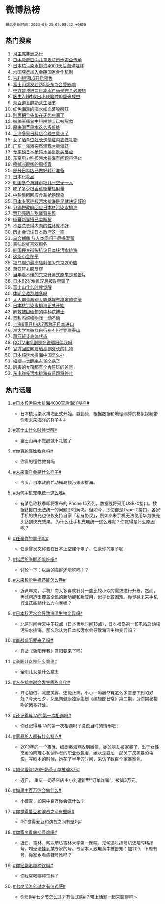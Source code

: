 # 微博热榜

`最后更新时间：2023-08-25 05:08:42 +0800`

## 热门搜索

1. [习主席非洲之行](https://m.weibo.cn/search?containerid=100103type%3D1%26t%3D10%26q%3D%23%E4%B9%A0%E4%B8%BB%E5%B8%AD%E9%9D%9E%E6%B4%B2%E4%B9%8B%E8%A1%8C%23&stream_entry_id=51&isnewpage=1&extparam=seat%3D1%26pos%3D0%26c_type%3D51%26stream_entry_id%3D51%26filter_type%3Drealtimehot%26cate%3D10103%26dgr%3D0%26display_time%3D1692911321%26pre_seqid%3D1692911321935027390223&luicode=10000011&lfid=106003type%253D25%2526t%253D3%2526disable_hot%253D1%2526filter_type%253Drealtimehot)
1. [日本政府已向儿童发核污水安全传单](https://m.weibo.cn/search?containerid=100103type%3D1%26t%3D10%26q%3D%23%E6%97%A5%E6%9C%AC%E6%94%BF%E5%BA%9C%E5%B7%B2%E5%90%91%E5%84%BF%E7%AB%A5%E5%8F%91%E6%A0%B8%E6%B1%A1%E6%B0%B4%E5%AE%89%E5%85%A8%E4%BC%A0%E5%8D%95%23&stream_entry_id=31&isnewpage=1&extparam=seat%3D1%26pos%3D0%26stream_entry_id%3D31%26filter_type%3Drealtimehot%26realpos%3D1%26q%3D%2523%25E6%2597%25A5%25E6%259C%25AC%25E6%2594%25BF%25E5%25BA%259C%25E5%25B7%25B2%25E5%2590%2591%25E5%2584%25BF%25E7%25AB%25A5%25E5%258F%2591%25E6%25A0%25B8%25E6%25B1%25A1%25E6%25B0%25B4%25E5%25AE%2589%25E5%2585%25A8%25E4%25BC%25A0%25E5%258D%2595%2523%26lcate%3D5001%26c_type%3D31%26band_rank%3D1%26cate%3D5001%26flag%3D16%26dgr%3D0%26display_time%3D1692911321%26pre_seqid%3D1692911321935027390223&luicode=10000011&lfid=106003type%253D25%2526t%253D3%2526disable_hot%253D1%2526filter_type%253Drealtimehot)
1. [日本核污染水排海4000天后海洋啥样](https://m.weibo.cn/search?containerid=100103type%3D1%26t%3D10%26q%3D%23%E6%97%A5%E6%9C%AC%E6%A0%B8%E6%B1%A1%E6%9F%93%E6%B0%B4%E6%8E%92%E6%B5%B74000%E5%A4%A9%E5%90%8E%E6%B5%B7%E6%B4%8B%E5%95%A5%E6%A0%B7%23&stream_entry_id=31&isnewpage=1&extparam=seat%3D1%26pos%3D1%26stream_entry_id%3D31%26filter_type%3Drealtimehot%26realpos%3D2%26q%3D%2523%25E6%2597%25A5%25E6%259C%25AC%25E6%25A0%25B8%25E6%25B1%25A1%25E6%259F%2593%25E6%25B0%25B4%25E6%258E%2592%25E6%25B5%25B74000%25E5%25A4%25A9%25E5%2590%258E%25E6%25B5%25B7%25E6%25B4%258B%25E5%2595%25A5%25E6%25A0%25B7%2523%26lcate%3D5001%26c_type%3D31%26band_rank%3D2%26cate%3D5001%26flag%3D16%26dgr%3D0%26display_time%3D1692911321%26pre_seqid%3D1692911321935027390223&luicode=10000011&lfid=106003type%253D25%2526t%253D3%2526disable_hot%253D1%2526filter_type%253Drealtimehot)
1. [六国获邀加入金砖国家合作机制](https://m.weibo.cn/search?containerid=100103type%3D1%26t%3D10%26q%3D%23%E5%85%AD%E5%9B%BD%E8%8E%B7%E9%82%80%E5%8A%A0%E5%85%A5%E9%87%91%E7%A0%96%E5%9B%BD%E5%AE%B6%E5%90%88%E4%BD%9C%E6%9C%BA%E5%88%B6%23&stream_entry_id=31&isnewpage=1&extparam=seat%3D1%26pos%3D2%26stream_entry_id%3D31%26filter_type%3Drealtimehot%26realpos%3D3%26q%3D%2523%25E5%2585%25AD%25E5%259B%25BD%25E8%258E%25B7%25E9%2582%2580%25E5%258A%25A0%25E5%2585%25A5%25E9%2587%2591%25E7%25A0%2596%25E5%259B%25BD%25E5%25AE%25B6%25E5%2590%2588%25E4%25BD%259C%25E6%259C%25BA%25E5%2588%25B6%2523%26lcate%3D5001%26c_type%3D31%26band_rank%3D3%26cate%3D5001%26flag%3D0%26dgr%3D0%26display_time%3D1692911321%26pre_seqid%3D1692911321935027390223&luicode=10000011&lfid=106003type%253D25%2526t%253D3%2526disable_hot%253D1%2526filter_type%253Drealtimehot)
1. [吉利银河L6开启预售](https://m.weibo.cn/search?containerid=100103type%3D1%26t%3D10%26q%3D%23%E5%90%89%E5%88%A9%E9%93%B6%E6%B2%B3L6%E5%BC%80%E5%90%AF%E9%A2%84%E5%94%AE%23&stream_entry_id=31&isnewpage=1&extparam=seat%3D1%26adid%3D200464%26pos%3D3%26is_ad_pos%3D1%26filter_type%3Drealtimehot%26dgr%3D0%26lcate%3D5001%26stream_entry_id%3D31%26c_type%3D31%26cate%3D5001%26band_rank%3D4%26q%3D%2523%25E5%2590%2589%25E5%2588%25A9%25E9%2593%25B6%25E6%25B2%25B3L6%25E5%25BC%2580%25E5%2590%25AF%25E9%25A2%2584%25E5%2594%25AE%2523%26topic_ad%3D1%26display_time%3D1692911321%26pre_seqid%3D1692911321935027390223&luicode=10000011&lfid=106003type%253D25%2526t%253D3%2526disable_hot%253D1%2526filter_type%253Drealtimehot)
1. [富士山爆发若达5级东京会受影响](https://m.weibo.cn/search?containerid=100103type%3D1%26t%3D10%26q%3D%23%E5%AF%8C%E5%A3%AB%E5%B1%B1%E7%88%86%E5%8F%91%E8%8B%A5%E8%BE%BE5%E7%BA%A7%E4%B8%9C%E4%BA%AC%E4%BC%9A%E5%8F%97%E5%BD%B1%E5%93%8D%23&stream_entry_id=31&isnewpage=1&extparam=seat%3D1%26pos%3D4%26stream_entry_id%3D31%26filter_type%3Drealtimehot%26realpos%3D4%26q%3D%2523%25E5%25AF%258C%25E5%25A3%25AB%25E5%25B1%25B1%25E7%2588%2586%25E5%258F%2591%25E8%258B%25A5%25E8%25BE%25BE5%25E7%25BA%25A7%25E4%25B8%259C%25E4%25BA%25AC%25E4%25BC%259A%25E5%258F%2597%25E5%25BD%25B1%25E5%2593%258D%2523%26lcate%3D5001%26c_type%3D31%26band_rank%3D4%26cate%3D5001%26flag%3D16%26dgr%3D0%26display_time%3D1692911321%26pre_seqid%3D1692911321935027390223&luicode=10000011&lfid=106003type%253D25%2526t%253D3%2526disable_hot%253D1%2526filter_type%253Drealtimehot)
1. [中方暂停进口日本水产品是完全必要的](https://m.weibo.cn/search?containerid=100103type%3D1%26t%3D10%26q%3D%23%E4%B8%AD%E6%96%B9%E6%9A%82%E5%81%9C%E8%BF%9B%E5%8F%A3%E6%97%A5%E6%9C%AC%E6%B0%B4%E4%BA%A7%E5%93%81%E6%98%AF%E5%AE%8C%E5%85%A8%E5%BF%85%E8%A6%81%E7%9A%84%23&stream_entry_id=31&isnewpage=1&extparam=seat%3D1%26pos%3D5%26stream_entry_id%3D31%26filter_type%3Drealtimehot%26realpos%3D5%26q%3D%2523%25E4%25B8%25AD%25E6%2596%25B9%25E6%259A%2582%25E5%2581%259C%25E8%25BF%259B%25E5%258F%25A3%25E6%2597%25A5%25E6%259C%25AC%25E6%25B0%25B4%25E4%25BA%25A7%25E5%2593%2581%25E6%2598%25AF%25E5%25AE%258C%25E5%2585%25A8%25E5%25BF%2585%25E8%25A6%2581%25E7%259A%2584%2523%26lcate%3D5001%26c_type%3D31%26band_rank%3D5%26cate%3D5001%26flag%3D16%26dgr%3D0%26display_time%3D1692911321%26pre_seqid%3D1692911321935027390223&luicode=10000011&lfid=106003type%253D25%2526t%253D3%2526disable_hot%253D1%2526filter_type%253Drealtimehot)
1. [医生7小时取出小伙脑内10厘米成虫](https://m.weibo.cn/search?containerid=100103type%3D1%26t%3D10%26q%3D%23%E5%8C%BB%E7%94%9F7%E5%B0%8F%E6%97%B6%E5%8F%96%E5%87%BA%E5%B0%8F%E4%BC%99%E8%84%91%E5%86%8510%E5%8E%98%E7%B1%B3%E6%88%90%E8%99%AB%23&stream_entry_id=31&isnewpage=1&extparam=seat%3D1%26pos%3D6%26stream_entry_id%3D31%26filter_type%3Drealtimehot%26realpos%3D6%26q%3D%2523%25E5%258C%25BB%25E7%2594%259F7%25E5%25B0%258F%25E6%2597%25B6%25E5%258F%2596%25E5%2587%25BA%25E5%25B0%258F%25E4%25BC%2599%25E8%2584%2591%25E5%2586%258510%25E5%258E%2598%25E7%25B1%25B3%25E6%2588%2590%25E8%2599%25AB%2523%26lcate%3D5001%26c_type%3D31%26band_rank%3D6%26cate%3D5001%26flag%3D32768%26dgr%3D0%26display_time%3D1692911321%26pre_seqid%3D1692911321935027390223&luicode=10000011&lfid=106003type%253D25%2526t%253D3%2526disable_hot%253D1%2526filter_type%253Drealtimehot)
1. [茶百道真鲜奶茶生活节](https://m.weibo.cn/search?containerid=100103type%3D1%26t%3D10%26q%3D%23%E8%8C%B6%E7%99%BE%E9%81%93%E7%9C%9F%E9%B2%9C%E5%A5%B6%E8%8C%B6%E7%94%9F%E6%B4%BB%E8%8A%82%23&stream_entry_id=31&isnewpage=1&extparam=seat%3D1%26adid%3D200493%26pos%3D7%26is_ad_pos%3D1%26filter_type%3Drealtimehot%26dgr%3D0%26lcate%3D5001%26stream_entry_id%3D31%26c_type%3D31%26cate%3D5001%26band_rank%3D7%26q%3D%2523%25E8%258C%25B6%25E7%2599%25BE%25E9%2581%2593%25E7%259C%259F%25E9%25B2%259C%25E5%25A5%25B6%25E8%258C%25B6%25E7%2594%259F%25E6%25B4%25BB%25E8%258A%2582%2523%26topic_ad%3D1%26display_time%3D1692911321%26pre_seqid%3D1692911321935027390223&luicode=10000011&lfid=106003type%253D25%2526t%253D3%2526disable_hot%253D1%2526filter_type%253Drealtimehot)
1. [红色海滩的海水如血液般殷红](https://m.weibo.cn/search?containerid=100103type%3D1%26t%3D10%26q%3D%E7%BA%A2%E8%89%B2%E6%B5%B7%E6%BB%A9%E7%9A%84%E6%B5%B7%E6%B0%B4%E5%A6%82%E8%A1%80%E6%B6%B2%E8%88%AC%E6%AE%B7%E7%BA%A2&stream_entry_id=31&isnewpage=1&extparam=seat%3D1%26pos%3D8%26stream_entry_id%3D31%26filter_type%3Drealtimehot%26realpos%3D7%26q%3D%25E7%25BA%25A2%25E8%2589%25B2%25E6%25B5%25B7%25E6%25BB%25A9%25E7%259A%2584%25E6%25B5%25B7%25E6%25B0%25B4%25E5%25A6%2582%25E8%25A1%2580%25E6%25B6%25B2%25E8%2588%25AC%25E6%25AE%25B7%25E7%25BA%25A2%26lcate%3D5001%26c_type%3D31%26band_rank%3D7%26cate%3D5001%26flag%3D0%26dgr%3D0%26display_time%3D1692911321%26pre_seqid%3D1692911321935027390223&luicode=10000011&lfid=106003type%253D25%2526t%253D3%2526disable_hot%253D1%2526filter_type%253Drealtimehot)
1. [别再把舌头垫在牙齿中间了](https://m.weibo.cn/search?containerid=100103type%3D1%26t%3D10%26q%3D%23%E5%88%AB%E5%86%8D%E6%8A%8A%E8%88%8C%E5%A4%B4%E5%9E%AB%E5%9C%A8%E7%89%99%E9%BD%BF%E4%B8%AD%E9%97%B4%E4%BA%86%23&stream_entry_id=31&isnewpage=1&extparam=seat%3D1%26pos%3D9%26stream_entry_id%3D31%26filter_type%3Drealtimehot%26realpos%3D8%26q%3D%2523%25E5%2588%25AB%25E5%2586%258D%25E6%258A%258A%25E8%2588%258C%25E5%25A4%25B4%25E5%259E%25AB%25E5%259C%25A8%25E7%2589%2599%25E9%25BD%25BF%25E4%25B8%25AD%25E9%2597%25B4%25E4%25BA%2586%2523%26lcate%3D5001%26c_type%3D31%26band_rank%3D8%26cate%3D5001%26flag%3D0%26dgr%3D0%26display_time%3D1692911321%26pre_seqid%3D1692911321935027390223&luicode=10000011&lfid=106003type%253D25%2526t%253D3%2526disable_hot%253D1%2526filter_type%253Drealtimehot)
1. [被骗至缅甸中科院博士已被解救](https://m.weibo.cn/search?containerid=100103type%3D1%26t%3D10%26q%3D%23%E8%A2%AB%E9%AA%97%E8%87%B3%E7%BC%85%E7%94%B8%E4%B8%AD%E7%A7%91%E9%99%A2%E5%8D%9A%E5%A3%AB%E5%B7%B2%E8%A2%AB%E8%A7%A3%E6%95%91%23&stream_entry_id=31&isnewpage=1&extparam=seat%3D1%26pos%3D10%26stream_entry_id%3D31%26filter_type%3Drealtimehot%26realpos%3D9%26q%3D%2523%25E8%25A2%25AB%25E9%25AA%2597%25E8%2587%25B3%25E7%25BC%2585%25E7%2594%25B8%25E4%25B8%25AD%25E7%25A7%2591%25E9%2599%25A2%25E5%258D%259A%25E5%25A3%25AB%25E5%25B7%25B2%25E8%25A2%25AB%25E8%25A7%25A3%25E6%2595%2591%2523%26lcate%3D5001%26c_type%3D31%26band_rank%3D9%26cate%3D5001%26flag%3D0%26dgr%3D0%26display_time%3D1692911321%26pre_seqid%3D1692911321935027390223&luicode=10000011&lfid=106003type%253D25%2526t%253D3%2526disable_hot%253D1%2526filter_type%253Drealtimehot)
1. [原来喝苹果水这么多好处](https://m.weibo.cn/search?containerid=100103type%3D1%26t%3D10%26q%3D%23%E5%8E%9F%E6%9D%A5%E5%96%9D%E8%8B%B9%E6%9E%9C%E6%B0%B4%E8%BF%99%E4%B9%88%E5%A4%9A%E5%A5%BD%E5%A4%84%23&stream_entry_id=31&isnewpage=1&extparam=seat%3D1%26pos%3D11%26stream_entry_id%3D31%26filter_type%3Drealtimehot%26realpos%3D10%26q%3D%2523%25E5%258E%259F%25E6%259D%25A5%25E5%2596%259D%25E8%258B%25B9%25E6%259E%259C%25E6%25B0%25B4%25E8%25BF%2599%25E4%25B9%2588%25E5%25A4%259A%25E5%25A5%25BD%25E5%25A4%2584%2523%26lcate%3D5001%26c_type%3D31%26band_rank%3D10%26cate%3D5001%26flag%3D0%26dgr%3D0%26display_time%3D1692911321%26pre_seqid%3D1692911321935027390223&luicode=10000011&lfid=106003type%253D25%2526t%253D3%2526disable_hot%253D1%2526filter_type%253Drealtimehot)
1. [上海多家日料店今晚生意火了](https://m.weibo.cn/search?containerid=100103type%3D1%26t%3D10%26q%3D%23%E4%B8%8A%E6%B5%B7%E5%A4%9A%E5%AE%B6%E6%97%A5%E6%96%99%E5%BA%97%E4%BB%8A%E6%99%9A%E7%94%9F%E6%84%8F%E7%81%AB%E4%BA%86%23&stream_entry_id=31&isnewpage=1&extparam=seat%3D1%26pos%3D12%26stream_entry_id%3D31%26filter_type%3Drealtimehot%26realpos%3D11%26q%3D%2523%25E4%25B8%258A%25E6%25B5%25B7%25E5%25A4%259A%25E5%25AE%25B6%25E6%2597%25A5%25E6%2596%2599%25E5%25BA%2597%25E4%25BB%258A%25E6%2599%259A%25E7%2594%259F%25E6%2584%258F%25E7%2581%25AB%25E4%25BA%2586%2523%26lcate%3D5001%26c_type%3D31%26band_rank%3D11%26cate%3D5001%26flag%3D2%26dgr%3D0%26display_time%3D1692911321%26pre_seqid%3D1692911321935027390223&luicode=10000011&lfid=106003type%253D25%2526t%253D3%2526disable_hot%253D1%2526filter_type%253Drealtimehot)
1. [女子晒单位处长送情趣内衣做礼物](https://m.weibo.cn/search?containerid=100103type%3D1%26t%3D10%26q%3D%23%E5%A5%B3%E5%AD%90%E6%99%92%E5%8D%95%E4%BD%8D%E5%A4%84%E9%95%BF%E9%80%81%E6%83%85%E8%B6%A3%E5%86%85%E8%A1%A3%E5%81%9A%E7%A4%BC%E7%89%A9%23&stream_entry_id=31&isnewpage=1&extparam=seat%3D1%26pos%3D13%26stream_entry_id%3D31%26filter_type%3Drealtimehot%26realpos%3D12%26q%3D%2523%25E5%25A5%25B3%25E5%25AD%2590%25E6%2599%2592%25E5%258D%2595%25E4%25BD%258D%25E5%25A4%2584%25E9%2595%25BF%25E9%2580%2581%25E6%2583%2585%25E8%25B6%25A3%25E5%2586%2585%25E8%25A1%25A3%25E5%2581%259A%25E7%25A4%25BC%25E7%2589%25A9%2523%26lcate%3D5001%26c_type%3D31%26band_rank%3D12%26cate%3D5001%26flag%3D2%26dgr%3D0%26display_time%3D1692911321%26pre_seqid%3D1692911321935027390223&luicode=10000011&lfid=106003type%253D25%2526t%253D3%2526disable_hot%253D1%2526filter_type%253Drealtimehot)
1. [广东一海滩突然涌现大量海虾](https://m.weibo.cn/search?containerid=100103type%3D1%26t%3D10%26q%3D%23%E5%B9%BF%E4%B8%9C%E4%B8%80%E6%B5%B7%E6%BB%A9%E7%AA%81%E7%84%B6%E6%B6%8C%E7%8E%B0%E5%A4%A7%E9%87%8F%E6%B5%B7%E8%99%BE%23&stream_entry_id=31&isnewpage=1&extparam=seat%3D1%26pos%3D14%26stream_entry_id%3D31%26filter_type%3Drealtimehot%26realpos%3D13%26q%3D%2523%25E5%25B9%25BF%25E4%25B8%259C%25E4%25B8%2580%25E6%25B5%25B7%25E6%25BB%25A9%25E7%25AA%2581%25E7%2584%25B6%25E6%25B6%258C%25E7%258E%25B0%25E5%25A4%25A7%25E9%2587%258F%25E6%25B5%25B7%25E8%2599%25BE%2523%26lcate%3D5001%26c_type%3D31%26band_rank%3D13%26cate%3D5001%26flag%3D2%26dgr%3D0%26display_time%3D1692911321%26pre_seqid%3D1692911321935027390223&luicode=10000011&lfid=106003type%253D25%2526t%253D3%2526disable_hot%253D1%2526filter_type%253Drealtimehot)
1. [专家谈日本核污水排海欧美反应](https://m.weibo.cn/search?containerid=100103type%3D1%26t%3D10%26q%3D%23%E4%B8%93%E5%AE%B6%E8%B0%88%E6%97%A5%E6%9C%AC%E6%A0%B8%E6%B1%A1%E6%B0%B4%E6%8E%92%E6%B5%B7%E6%AC%A7%E7%BE%8E%E5%8F%8D%E5%BA%94%23&stream_entry_id=31&isnewpage=1&extparam=seat%3D1%26pos%3D15%26stream_entry_id%3D31%26filter_type%3Drealtimehot%26realpos%3D14%26q%3D%2523%25E4%25B8%2593%25E5%25AE%25B6%25E8%25B0%2588%25E6%2597%25A5%25E6%259C%25AC%25E6%25A0%25B8%25E6%25B1%25A1%25E6%25B0%25B4%25E6%258E%2592%25E6%25B5%25B7%25E6%25AC%25A7%25E7%25BE%258E%25E5%258F%258D%25E5%25BA%2594%2523%26lcate%3D5001%26c_type%3D31%26band_rank%3D14%26cate%3D5001%26flag%3D2%26dgr%3D0%26display_time%3D1692911321%26pre_seqid%3D1692911321935027390223&luicode=10000011&lfid=106003type%253D25%2526t%253D3%2526disable_hot%253D1%2526filter_type%253Drealtimehot)
1. [东京电力称核污水排海有问题将停止](https://m.weibo.cn/search?containerid=100103type%3D1%26t%3D10%26q%3D%23%E4%B8%9C%E4%BA%AC%E7%94%B5%E5%8A%9B%E7%A7%B0%E6%A0%B8%E6%B1%A1%E6%B0%B4%E6%8E%92%E6%B5%B7%E6%9C%89%E9%97%AE%E9%A2%98%E5%B0%86%E5%81%9C%E6%AD%A2%23&stream_entry_id=31&isnewpage=1&extparam=seat%3D1%26pos%3D16%26stream_entry_id%3D31%26filter_type%3Drealtimehot%26realpos%3D15%26q%3D%2523%25E4%25B8%259C%25E4%25BA%25AC%25E7%2594%25B5%25E5%258A%259B%25E7%25A7%25B0%25E6%25A0%25B8%25E6%25B1%25A1%25E6%25B0%25B4%25E6%258E%2592%25E6%25B5%25B7%25E6%259C%2589%25E9%2597%25AE%25E9%25A2%2598%25E5%25B0%2586%25E5%2581%259C%25E6%25AD%25A2%2523%26lcate%3D5001%26c_type%3D31%26band_rank%3D15%26cate%3D5001%26flag%3D2%26dgr%3D0%26display_time%3D1692911321%26pre_seqid%3D1692911321935027390223&luicode=10000011&lfid=106003type%253D25%2526t%253D3%2526disable_hot%253D1%2526filter_type%253Drealtimehot)
1. [擦掉长眼线的周扬青](https://m.weibo.cn/search?containerid=100103type%3D1%26t%3D10%26q%3D%23%E6%93%A6%E6%8E%89%E9%95%BF%E7%9C%BC%E7%BA%BF%E7%9A%84%E5%91%A8%E6%89%AC%E9%9D%92%23&stream_entry_id=31&isnewpage=1&extparam=seat%3D1%26pos%3D17%26stream_entry_id%3D31%26filter_type%3Drealtimehot%26realpos%3D16%26q%3D%2523%25E6%2593%25A6%25E6%258E%2589%25E9%2595%25BF%25E7%259C%25BC%25E7%25BA%25BF%25E7%259A%2584%25E5%2591%25A8%25E6%2589%25AC%25E9%259D%2592%2523%26lcate%3D5001%26c_type%3D31%26band_rank%3D16%26cate%3D5001%26flag%3D2%26dgr%3D0%26display_time%3D1692911321%26pre_seqid%3D1692911321935027390223&luicode=10000011&lfid=106003type%253D25%2526t%253D3%2526disable_hot%253D1%2526filter_type%253Drealtimehot)
1. [部分日料店已做好转行准备](https://m.weibo.cn/search?containerid=100103type%3D1%26t%3D10%26q%3D%23%E9%83%A8%E5%88%86%E6%97%A5%E6%96%99%E5%BA%97%E5%B7%B2%E5%81%9A%E5%A5%BD%E8%BD%AC%E8%A1%8C%E5%87%86%E5%A4%87%23&stream_entry_id=31&isnewpage=1&extparam=seat%3D1%26pos%3D18%26stream_entry_id%3D31%26filter_type%3Drealtimehot%26realpos%3D17%26q%3D%2523%25E9%2583%25A8%25E5%2588%2586%25E6%2597%25A5%25E6%2596%2599%25E5%25BA%2597%25E5%25B7%25B2%25E5%2581%259A%25E5%25A5%25BD%25E8%25BD%25AC%25E8%25A1%258C%25E5%2587%2586%25E5%25A4%2587%2523%26lcate%3D5001%26c_type%3D31%26band_rank%3D17%26cate%3D5001%26flag%3D0%26dgr%3D0%26display_time%3D1692911321%26pre_seqid%3D1692911321935027390223&luicode=10000011&lfid=106003type%253D25%2526t%253D3%2526disable_hot%253D1%2526filter_type%253Drealtimehot)
1. [日本化妆品](https://m.weibo.cn/search?containerid=100103type%3D1%26t%3D10%26q%3D%E6%97%A5%E6%9C%AC%E5%8C%96%E5%A6%86%E5%93%81&stream_entry_id=31&isnewpage=1&extparam=seat%3D1%26pos%3D19%26stream_entry_id%3D31%26filter_type%3Drealtimehot%26realpos%3D18%26q%3D%25E6%2597%25A5%25E6%259C%25AC%25E5%258C%2596%25E5%25A6%2586%25E5%2593%2581%26lcate%3D5001%26c_type%3D31%26band_rank%3D18%26cate%3D5001%26flag%3D0%26dgr%3D0%26display_time%3D1692911321%26pre_seqid%3D1692911321935027390223&luicode=10000011&lfid=106003type%253D25%2526t%253D3%2526disable_hot%253D1%2526filter_type%253Drealtimehot)
1. [韩国多个海鲜市场几乎空无一人](https://m.weibo.cn/search?containerid=100103type%3D1%26t%3D10%26q%3D%23%E9%9F%A9%E5%9B%BD%E5%A4%9A%E4%B8%AA%E6%B5%B7%E9%B2%9C%E5%B8%82%E5%9C%BA%E5%87%A0%E4%B9%8E%E7%A9%BA%E6%97%A0%E4%B8%80%E4%BA%BA%23&stream_entry_id=31&isnewpage=1&extparam=seat%3D1%26pos%3D20%26stream_entry_id%3D31%26filter_type%3Drealtimehot%26realpos%3D19%26q%3D%2523%25E9%259F%25A9%25E5%259B%25BD%25E5%25A4%259A%25E4%25B8%25AA%25E6%25B5%25B7%25E9%25B2%259C%25E5%25B8%2582%25E5%259C%25BA%25E5%2587%25A0%25E4%25B9%258E%25E7%25A9%25BA%25E6%2597%25A0%25E4%25B8%2580%25E4%25BA%25BA%2523%26lcate%3D5001%26c_type%3D31%26band_rank%3D19%26cate%3D5001%26flag%3D0%26dgr%3D0%26display_time%3D1692911321%26pre_seqid%3D1692911321935027390223&luicode=10000011&lfid=106003type%253D25%2526t%253D3%2526disable_hot%253D1%2526filter_type%253Drealtimehot)
1. [吃了多少根香蕉衡量辐射量](https://m.weibo.cn/search?containerid=100103type%3D1%26t%3D10%26q%3D%E5%90%83%E4%BA%86%E5%A4%9A%E5%B0%91%E6%A0%B9%E9%A6%99%E8%95%89%E8%A1%A1%E9%87%8F%E8%BE%90%E5%B0%84%E9%87%8F&stream_entry_id=31&isnewpage=1&extparam=seat%3D1%26pos%3D21%26stream_entry_id%3D31%26filter_type%3Drealtimehot%26realpos%3D20%26q%3D%25E5%2590%2583%25E4%25BA%2586%25E5%25A4%259A%25E5%25B0%2591%25E6%25A0%25B9%25E9%25A6%2599%25E8%2595%2589%25E8%25A1%25A1%25E9%2587%258F%25E8%25BE%2590%25E5%25B0%2584%25E9%2587%258F%26lcate%3D5001%26c_type%3D31%26band_rank%3D20%26cate%3D5001%26flag%3D0%26dgr%3D0%26display_time%3D1692911321%26pre_seqid%3D1692911321935027390223&luicode=10000011&lfid=106003type%253D25%2526t%253D3%2526disable_hot%253D1%2526filter_type%253Drealtimehot)
1. [中盐集团回应食盐抢购现象](https://m.weibo.cn/search?containerid=100103type%3D1%26t%3D10%26q%3D%23%E4%B8%AD%E7%9B%90%E9%9B%86%E5%9B%A2%E5%9B%9E%E5%BA%94%E9%A3%9F%E7%9B%90%E6%8A%A2%E8%B4%AD%E7%8E%B0%E8%B1%A1%23&stream_entry_id=31&isnewpage=1&extparam=seat%3D1%26pos%3D22%26stream_entry_id%3D31%26filter_type%3Drealtimehot%26realpos%3D21%26q%3D%2523%25E4%25B8%25AD%25E7%259B%2590%25E9%259B%2586%25E5%259B%25A2%25E5%259B%259E%25E5%25BA%2594%25E9%25A3%259F%25E7%259B%2590%25E6%258A%25A2%25E8%25B4%25AD%25E7%258E%25B0%25E8%25B1%25A1%2523%26lcate%3D5001%26c_type%3D31%26band_rank%3D21%26cate%3D5001%26flag%3D0%26dgr%3D0%26display_time%3D1692911321%26pre_seqid%3D1692911321935027390223&luicode=10000011&lfid=106003type%253D25%2526t%253D3%2526disable_hot%253D1%2526filter_type%253Drealtimehot)
1. [日本专家称核污水排海是早就决定好的](https://m.weibo.cn/search?containerid=100103type%3D1%26t%3D10%26q%3D%23%E6%97%A5%E6%9C%AC%E4%B8%93%E5%AE%B6%E7%A7%B0%E6%A0%B8%E6%B1%A1%E6%B0%B4%E6%8E%92%E6%B5%B7%E6%98%AF%E6%97%A9%E5%B0%B1%E5%86%B3%E5%AE%9A%E5%A5%BD%E7%9A%84%23&stream_entry_id=31&isnewpage=1&extparam=seat%3D1%26pos%3D23%26stream_entry_id%3D31%26filter_type%3Drealtimehot%26realpos%3D22%26q%3D%2523%25E6%2597%25A5%25E6%259C%25AC%25E4%25B8%2593%25E5%25AE%25B6%25E7%25A7%25B0%25E6%25A0%25B8%25E6%25B1%25A1%25E6%25B0%25B4%25E6%258E%2592%25E6%25B5%25B7%25E6%2598%25AF%25E6%2597%25A9%25E5%25B0%25B1%25E5%2586%25B3%25E5%25AE%259A%25E5%25A5%25BD%25E7%259A%2584%2523%26lcate%3D5001%26c_type%3D31%26band_rank%3D22%26cate%3D5001%26flag%3D0%26dgr%3D0%26display_time%3D1692911321%26pre_seqid%3D1692911321935027390223&luicode=10000011&lfid=106003type%253D25%2526t%253D3%2526disable_hot%253D1%2526filter_type%253Drealtimehot)
1. [尹锡悦政府回应日本核污染水排海](https://m.weibo.cn/search?containerid=100103type%3D1%26t%3D10%26q%3D%23%E5%B0%B9%E9%94%A1%E6%82%A6%E6%94%BF%E5%BA%9C%E5%9B%9E%E5%BA%94%E6%97%A5%E6%9C%AC%E6%A0%B8%E6%B1%A1%E6%9F%93%E6%B0%B4%E6%8E%92%E6%B5%B7%23&stream_entry_id=31&isnewpage=1&extparam=seat%3D1%26pos%3D24%26stream_entry_id%3D31%26filter_type%3Drealtimehot%26realpos%3D23%26q%3D%2523%25E5%25B0%25B9%25E9%2594%25A1%25E6%2582%25A6%25E6%2594%25BF%25E5%25BA%259C%25E5%259B%259E%25E5%25BA%2594%25E6%2597%25A5%25E6%259C%25AC%25E6%25A0%25B8%25E6%25B1%25A1%25E6%259F%2593%25E6%25B0%25B4%25E6%258E%2592%25E6%25B5%25B7%2523%26lcate%3D5001%26c_type%3D31%26band_rank%3D23%26cate%3D5001%26flag%3D0%26dgr%3D0%26display_time%3D1692911321%26pre_seqid%3D1692911321935027390223&luicode=10000011&lfid=106003type%253D25%2526t%253D3%2526disable_hot%253D1%2526filter_type%253Drealtimehot)
1. [贾乃亮晒与甜馨背影照](https://m.weibo.cn/search?containerid=100103type%3D1%26t%3D10%26q%3D%23%E8%B4%BE%E4%B9%83%E4%BA%AE%E6%99%92%E4%B8%8E%E7%94%9C%E9%A6%A8%E8%83%8C%E5%BD%B1%E7%85%A7%23&stream_entry_id=31&isnewpage=1&extparam=seat%3D1%26pos%3D25%26stream_entry_id%3D31%26filter_type%3Drealtimehot%26realpos%3D24%26q%3D%2523%25E8%25B4%25BE%25E4%25B9%2583%25E4%25BA%25AE%25E6%2599%2592%25E4%25B8%258E%25E7%2594%259C%25E9%25A6%25A8%25E8%2583%258C%25E5%25BD%25B1%25E7%2585%25A7%2523%26lcate%3D5001%26c_type%3D31%26band_rank%3D24%26cate%3D5001%26flag%3D0%26dgr%3D0%26display_time%3D1692911321%26pre_seqid%3D1692911321935027390223&luicode=10000011&lfid=106003type%253D25%2526t%253D3%2526disable_hot%253D1%2526filter_type%253Drealtimehot)
1. [杨幂新穿搭已卖断货](https://m.weibo.cn/search?containerid=100103type%3D1%26t%3D10%26q%3D%23%E6%9D%A8%E5%B9%82%E6%96%B0%E7%A9%BF%E6%90%AD%E5%B7%B2%E5%8D%96%E6%96%AD%E8%B4%A7%23&stream_entry_id=31&isnewpage=1&extparam=seat%3D1%26pos%3D26%26stream_entry_id%3D31%26filter_type%3Drealtimehot%26realpos%3D25%26q%3D%2523%25E6%259D%25A8%25E5%25B9%2582%25E6%2596%25B0%25E7%25A9%25BF%25E6%2590%25AD%25E5%25B7%25B2%25E5%258D%2596%25E6%2596%25AD%25E8%25B4%25A7%2523%26lcate%3D5001%26c_type%3D31%26band_rank%3D25%26cate%3D5001%26flag%3D0%26dgr%3D0%26display_time%3D1692911321%26pre_seqid%3D1692911321935027390223&luicode=10000011&lfid=106003type%253D25%2526t%253D3%2526disable_hot%253D1%2526filter_type%253Drealtimehot)
1. [不要总觉得内向的性格就不好](https://m.weibo.cn/search?containerid=100103type%3D1%26t%3D10%26q%3D%E4%B8%8D%E8%A6%81%E6%80%BB%E8%A7%89%E5%BE%97%E5%86%85%E5%90%91%E7%9A%84%E6%80%A7%E6%A0%BC%E5%B0%B1%E4%B8%8D%E5%A5%BD&stream_entry_id=31&isnewpage=1&extparam=seat%3D1%26pos%3D27%26stream_entry_id%3D31%26filter_type%3Drealtimehot%26realpos%3D26%26q%3D%25E4%25B8%258D%25E8%25A6%2581%25E6%2580%25BB%25E8%25A7%2589%25E5%25BE%2597%25E5%2586%2585%25E5%2590%2591%25E7%259A%2584%25E6%2580%25A7%25E6%25A0%25BC%25E5%25B0%25B1%25E4%25B8%258D%25E5%25A5%25BD%26lcate%3D5001%26c_type%3D31%26band_rank%3D26%26cate%3D5001%26flag%3D0%26dgr%3D0%26display_time%3D1692911321%26pre_seqid%3D1692911321935027390223&luicode=10000011&lfid=106003type%253D25%2526t%253D3%2526disable_hot%253D1%2526filter_type%253Drealtimehot)
1. [历史会记住日本政府这一笔](https://m.weibo.cn/search?containerid=100103type%3D1%26t%3D10%26q%3D%23%E5%8E%86%E5%8F%B2%E4%BC%9A%E8%AE%B0%E4%BD%8F%E6%97%A5%E6%9C%AC%E6%94%BF%E5%BA%9C%E8%BF%99%E4%B8%80%E7%AC%94%23&stream_entry_id=31&isnewpage=1&extparam=seat%3D1%26pos%3D28%26stream_entry_id%3D31%26filter_type%3Drealtimehot%26realpos%3D27%26q%3D%2523%25E5%258E%2586%25E5%258F%25B2%25E4%25BC%259A%25E8%25AE%25B0%25E4%25BD%258F%25E6%2597%25A5%25E6%259C%25AC%25E6%2594%25BF%25E5%25BA%259C%25E8%25BF%2599%25E4%25B8%2580%25E7%25AC%2594%2523%26lcate%3D5001%26c_type%3D31%26band_rank%3D27%26cate%3D5001%26flag%3D0%26dgr%3D0%26display_time%3D1692911321%26pre_seqid%3D1692911321935027390223&luicode=10000011&lfid=106003type%253D25%2526t%253D3%2526disable_hot%253D1%2526filter_type%253Drealtimehot)
1. [乌合麒麟 与人类同归于尽吗混蛋](https://m.weibo.cn/search?containerid=100103type%3D1%26t%3D10%26q%3D%E4%B9%8C%E5%90%88%E9%BA%92%E9%BA%9F+%E4%B8%8E%E4%BA%BA%E7%B1%BB%E5%90%8C%E5%BD%92%E4%BA%8E%E5%B0%BD%E5%90%97%E6%B7%B7%E8%9B%8B&stream_entry_id=31&isnewpage=1&extparam=seat%3D1%26pos%3D29%26stream_entry_id%3D31%26filter_type%3Drealtimehot%26realpos%3D28%26q%3D%25E4%25B9%258C%25E5%2590%2588%25E9%25BA%2592%25E9%25BA%259F%2520%25E4%25B8%258E%25E4%25BA%25BA%25E7%25B1%25BB%25E5%2590%258C%25E5%25BD%2592%25E4%25BA%258E%25E5%25B0%25BD%25E5%2590%2597%25E6%25B7%25B7%25E8%259B%258B%26lcate%3D5001%26c_type%3D31%26band_rank%3D28%26cate%3D5001%26flag%3D0%26dgr%3D0%26display_time%3D1692911321%26pre_seqid%3D1692911321935027390223&luicode=10000011&lfid=106003type%253D25%2526t%253D3%2526disable_hot%253D1%2526filter_type%253Drealtimehot)
1. [袁弘说好喜欢燃冬](https://m.weibo.cn/search?containerid=100103type%3D1%26t%3D10%26q%3D%23%E8%A2%81%E5%BC%98%E8%AF%B4%E5%A5%BD%E5%96%9C%E6%AC%A2%E7%87%83%E5%86%AC%23&stream_entry_id=31&isnewpage=1&extparam=seat%3D1%26pos%3D30%26stream_entry_id%3D31%26filter_type%3Drealtimehot%26realpos%3D29%26q%3D%2523%25E8%25A2%2581%25E5%25BC%2598%25E8%25AF%25B4%25E5%25A5%25BD%25E5%2596%259C%25E6%25AC%25A2%25E7%2587%2583%25E5%2586%25AC%2523%26lcate%3D5001%26c_type%3D31%26band_rank%3D29%26cate%3D5001%26flag%3D1%26dgr%3D0%26display_time%3D1692911321%26pre_seqid%3D1692911321935027390223&luicode=10000011&lfid=106003type%253D25%2526t%253D3%2526disable_hot%253D1%2526filter_type%253Drealtimehot)
1. [韩国民众街头抗议日本核污水排海](https://m.weibo.cn/search?containerid=100103type%3D1%26t%3D10%26q%3D%23%E9%9F%A9%E5%9B%BD%E6%B0%91%E4%BC%97%E8%A1%97%E5%A4%B4%E6%8A%97%E8%AE%AE%E6%97%A5%E6%9C%AC%E6%A0%B8%E6%B1%A1%E6%B0%B4%E6%8E%92%E6%B5%B7%23&stream_entry_id=31&isnewpage=1&extparam=seat%3D1%26pos%3D31%26stream_entry_id%3D31%26filter_type%3Drealtimehot%26realpos%3D30%26q%3D%2523%25E9%259F%25A9%25E5%259B%25BD%25E6%25B0%2591%25E4%25BC%2597%25E8%25A1%2597%25E5%25A4%25B4%25E6%258A%2597%25E8%25AE%25AE%25E6%2597%25A5%25E6%259C%25AC%25E6%25A0%25B8%25E6%25B1%25A1%25E6%25B0%25B4%25E6%258E%2592%25E6%25B5%25B7%2523%26lcate%3D5001%26c_type%3D31%26band_rank%3D30%26cate%3D5001%26flag%3D0%26dgr%3D0%26display_time%3D1692911321%26pre_seqid%3D1692911321935027390223&luicode=10000011&lfid=106003type%253D25%2526t%253D3%2526disable_hot%253D1%2526filter_type%253Drealtimehot)
1. [这条小鱼在乎](https://m.weibo.cn/search?containerid=100103type%3D1%26t%3D10%26q%3D%E8%BF%99%E6%9D%A1%E5%B0%8F%E9%B1%BC%E5%9C%A8%E4%B9%8E&stream_entry_id=31&isnewpage=1&extparam=seat%3D1%26pos%3D32%26stream_entry_id%3D31%26filter_type%3Drealtimehot%26realpos%3D31%26q%3D%25E8%25BF%2599%25E6%259D%25A1%25E5%25B0%258F%25E9%25B1%25BC%25E5%259C%25A8%25E4%25B9%258E%26lcate%3D5001%26c_type%3D31%26band_rank%3D31%26cate%3D5001%26flag%3D0%26dgr%3D0%26display_time%3D1692911321%26pre_seqid%3D1692911321935027390223&luicode=10000011&lfid=106003type%253D25%2526t%253D3%2526disable_hot%253D1%2526filter_type%253Drealtimehot)
1. [福岛周边最高辐射值为东京200倍](https://m.weibo.cn/search?containerid=100103type%3D1%26t%3D10%26q%3D%23%E7%A6%8F%E5%B2%9B%E5%91%A8%E8%BE%B9%E6%9C%80%E9%AB%98%E8%BE%90%E5%B0%84%E5%80%BC%E4%B8%BA%E4%B8%9C%E4%BA%AC200%E5%80%8D%23&stream_entry_id=31&isnewpage=1&extparam=seat%3D1%26pos%3D33%26stream_entry_id%3D31%26filter_type%3Drealtimehot%26realpos%3D32%26q%3D%2523%25E7%25A6%258F%25E5%25B2%259B%25E5%2591%25A8%25E8%25BE%25B9%25E6%259C%2580%25E9%25AB%2598%25E8%25BE%2590%25E5%25B0%2584%25E5%2580%25BC%25E4%25B8%25BA%25E4%25B8%259C%25E4%25BA%25AC200%25E5%2580%258D%2523%26lcate%3D5001%26c_type%3D31%26band_rank%3D32%26cate%3D5001%26flag%3D0%26dgr%3D0%26display_time%3D1692911321%26pre_seqid%3D1692911321935027390223&luicode=10000011&lfid=106003type%253D25%2526t%253D3%2526disable_hot%253D1%2526filter_type%253Drealtimehot)
1. [萧亚轩礼服反穿](https://m.weibo.cn/search?containerid=100103type%3D1%26t%3D10%26q%3D%23%E8%90%A7%E4%BA%9A%E8%BD%A9%E7%A4%BC%E6%9C%8D%E5%8F%8D%E7%A9%BF%23&stream_entry_id=31&isnewpage=1&extparam=seat%3D1%26pos%3D34%26stream_entry_id%3D31%26filter_type%3Drealtimehot%26realpos%3D33%26q%3D%2523%25E8%2590%25A7%25E4%25BA%259A%25E8%25BD%25A9%25E7%25A4%25BC%25E6%259C%258D%25E5%258F%258D%25E7%25A9%25BF%2523%26lcate%3D5001%26c_type%3D31%26band_rank%3D33%26cate%3D5001%26flag%3D0%26dgr%3D0%26display_time%3D1692911321%26pre_seqid%3D1692911321935027390223&luicode=10000011&lfid=106003type%253D25%2526t%253D3%2526disable_hot%253D1%2526filter_type%253Drealtimehot)
1. [当年看不懂的东京开幕式原来是预告片](https://m.weibo.cn/search?containerid=100103type%3D1%26t%3D10%26q%3D%23%E5%BD%93%E5%B9%B4%E7%9C%8B%E4%B8%8D%E6%87%82%E7%9A%84%E4%B8%9C%E4%BA%AC%E5%BC%80%E5%B9%95%E5%BC%8F%E5%8E%9F%E6%9D%A5%E6%98%AF%E9%A2%84%E5%91%8A%E7%89%87%23&stream_entry_id=31&isnewpage=1&extparam=seat%3D1%26pos%3D35%26stream_entry_id%3D31%26filter_type%3Drealtimehot%26realpos%3D34%26q%3D%2523%25E5%25BD%2593%25E5%25B9%25B4%25E7%259C%258B%25E4%25B8%258D%25E6%2587%2582%25E7%259A%2584%25E4%25B8%259C%25E4%25BA%25AC%25E5%25BC%2580%25E5%25B9%2595%25E5%25BC%258F%25E5%258E%259F%25E6%259D%25A5%25E6%2598%25AF%25E9%25A2%2584%25E5%2591%258A%25E7%2589%2587%2523%26lcate%3D5001%26c_type%3D31%26band_rank%3D34%26cate%3D5001%26flag%3D0%26dgr%3D0%26display_time%3D1692911321%26pre_seqid%3D1692911321935027390223&luicode=10000011&lfid=106003type%253D25%2526t%253D3%2526disable_hot%253D1%2526filter_type%253Drealtimehot)
1. [日本62岁渔民叹息被政府骗了](https://m.weibo.cn/search?containerid=100103type%3D1%26t%3D10%26q%3D%23%E6%97%A5%E6%9C%AC62%E5%B2%81%E6%B8%94%E6%B0%91%E5%8F%B9%E6%81%AF%E8%A2%AB%E6%94%BF%E5%BA%9C%E9%AA%97%E4%BA%86%23&stream_entry_id=31&isnewpage=1&extparam=seat%3D1%26pos%3D36%26stream_entry_id%3D31%26filter_type%3Drealtimehot%26realpos%3D35%26q%3D%2523%25E6%2597%25A5%25E6%259C%25AC62%25E5%25B2%2581%25E6%25B8%2594%25E6%25B0%2591%25E5%258F%25B9%25E6%2581%25AF%25E8%25A2%25AB%25E6%2594%25BF%25E5%25BA%259C%25E9%25AA%2597%25E4%25BA%2586%2523%26lcate%3D5001%26c_type%3D31%26band_rank%3D35%26cate%3D5001%26flag%3D0%26dgr%3D0%26display_time%3D1692911321%26pre_seqid%3D1692911321935027390223&luicode=10000011&lfid=106003type%253D25%2526t%253D3%2526disable_hot%253D1%2526filter_type%253Drealtimehot)
1. [富士山什么时候觉醒](https://m.weibo.cn/search?containerid=100103type%3D1%26t%3D10%26q%3D%23%E5%AF%8C%E5%A3%AB%E5%B1%B1%E4%BB%80%E4%B9%88%E6%97%B6%E5%80%99%E8%A7%89%E9%86%92%23&stream_entry_id=31&isnewpage=1&extparam=seat%3D1%26pos%3D37%26stream_entry_id%3D31%26filter_type%3Drealtimehot%26realpos%3D36%26q%3D%2523%25E5%25AF%258C%25E5%25A3%25AB%25E5%25B1%25B1%25E4%25BB%2580%25E4%25B9%2588%25E6%2597%25B6%25E5%2580%2599%25E8%25A7%2589%25E9%2586%2592%2523%26lcate%3D5001%26c_type%3D31%26band_rank%3D36%26cate%3D5001%26flag%3D0%26dgr%3D0%26display_time%3D1692911321%26pre_seqid%3D1692911321935027390223&luicode=10000011&lfid=106003type%253D25%2526t%253D3%2526disable_hot%253D1%2526filter_type%253Drealtimehot)
1. [体毛会越刮越多吗](https://m.weibo.cn/search?containerid=100103type%3D1%26t%3D10%26q%3D%E4%BD%93%E6%AF%9B%E4%BC%9A%E8%B6%8A%E5%88%AE%E8%B6%8A%E5%A4%9A%E5%90%97&stream_entry_id=31&isnewpage=1&extparam=seat%3D1%26pos%3D38%26stream_entry_id%3D31%26filter_type%3Drealtimehot%26realpos%3D37%26q%3D%25E4%25BD%2593%25E6%25AF%259B%25E4%25BC%259A%25E8%25B6%258A%25E5%2588%25AE%25E8%25B6%258A%25E5%25A4%259A%25E5%2590%2597%26lcate%3D5001%26c_type%3D31%26band_rank%3D37%26cate%3D5001%26flag%3D0%26dgr%3D0%26display_time%3D1692911321%26pre_seqid%3D1692911321935027390223&luicode=10000011&lfid=106003type%253D25%2526t%253D3%2526disable_hot%253D1%2526filter_type%253Drealtimehot)
1. [人人都羡慕别人能够拥有稳定的恋爱](https://m.weibo.cn/search?containerid=100103type%3D1%26t%3D10%26q%3D%E4%BA%BA%E4%BA%BA%E9%83%BD%E7%BE%A1%E6%85%95%E5%88%AB%E4%BA%BA%E8%83%BD%E5%A4%9F%E6%8B%A5%E6%9C%89%E7%A8%B3%E5%AE%9A%E7%9A%84%E6%81%8B%E7%88%B1&stream_entry_id=31&isnewpage=1&extparam=seat%3D1%26pos%3D39%26stream_entry_id%3D31%26filter_type%3Drealtimehot%26realpos%3D38%26q%3D%25E4%25BA%25BA%25E4%25BA%25BA%25E9%2583%25BD%25E7%25BE%25A1%25E6%2585%2595%25E5%2588%25AB%25E4%25BA%25BA%25E8%2583%25BD%25E5%25A4%259F%25E6%258B%25A5%25E6%259C%2589%25E7%25A8%25B3%25E5%25AE%259A%25E7%259A%2584%25E6%2581%258B%25E7%2588%25B1%26lcate%3D5001%26c_type%3D31%26band_rank%3D38%26cate%3D5001%26flag%3D0%26dgr%3D0%26display_time%3D1692911321%26pre_seqid%3D1692911321935027390223&luicode=10000011&lfid=106003type%253D25%2526t%253D3%2526disable_hot%253D1%2526filter_type%253Drealtimehot)
1. [日本核污染水排海正式开始](https://m.weibo.cn/search?containerid=100103type%3D1%26t%3D10%26q%3D%23%E6%97%A5%E6%9C%AC%E6%A0%B8%E6%B1%A1%E6%9F%93%E6%B0%B4%E6%8E%92%E6%B5%B7%E6%AD%A3%E5%BC%8F%E5%BC%80%E5%A7%8B%23&stream_entry_id=31&isnewpage=1&extparam=seat%3D1%26pos%3D40%26stream_entry_id%3D31%26filter_type%3Drealtimehot%26realpos%3D39%26q%3D%2523%25E6%2597%25A5%25E6%259C%25AC%25E6%25A0%25B8%25E6%25B1%25A1%25E6%259F%2593%25E6%25B0%25B4%25E6%258E%2592%25E6%25B5%25B7%25E6%25AD%25A3%25E5%25BC%258F%25E5%25BC%2580%25E5%25A7%258B%2523%26lcate%3D5001%26c_type%3D31%26band_rank%3D39%26cate%3D5001%26flag%3D0%26dgr%3D0%26display_time%3D1692911321%26pre_seqid%3D1692911321935027390223&luicode=10000011&lfid=106003type%253D25%2526t%253D3%2526disable_hot%253D1%2526filter_type%253Drealtimehot)
1. [解救被困缅甸的中科院博士](https://m.weibo.cn/search?containerid=100103type%3D1%26t%3D10%26q%3D%E8%A7%A3%E6%95%91%E8%A2%AB%E5%9B%B0%E7%BC%85%E7%94%B8%E7%9A%84%E4%B8%AD%E7%A7%91%E9%99%A2%E5%8D%9A%E5%A3%AB&stream_entry_id=31&isnewpage=1&extparam=seat%3D1%26pos%3D41%26stream_entry_id%3D31%26filter_type%3Drealtimehot%26realpos%3D40%26q%3D%25E8%25A7%25A3%25E6%2595%2591%25E8%25A2%25AB%25E5%259B%25B0%25E7%25BC%2585%25E7%2594%25B8%25E7%259A%2584%25E4%25B8%25AD%25E7%25A7%2591%25E9%2599%25A2%25E5%258D%259A%25E5%25A3%25AB%26lcate%3D5001%26c_type%3D31%26band_rank%3D40%26cate%3D5001%26flag%3D0%26dgr%3D0%26display_time%3D1692911321%26pre_seqid%3D1692911321935027390223&luicode=10000011&lfid=106003type%253D25%2526t%253D3%2526disable_hot%253D1%2526filter_type%253Drealtimehot)
1. [景甜冯绍峰吻戏一动不动](https://m.weibo.cn/search?containerid=100103type%3D1%26t%3D10%26q%3D%23%E6%99%AF%E7%94%9C%E5%86%AF%E7%BB%8D%E5%B3%B0%E5%90%BB%E6%88%8F%E4%B8%80%E5%8A%A8%E4%B8%8D%E5%8A%A8%23&stream_entry_id=31&isnewpage=1&extparam=seat%3D1%26pos%3D42%26stream_entry_id%3D31%26filter_type%3Drealtimehot%26realpos%3D41%26q%3D%2523%25E6%2599%25AF%25E7%2594%259C%25E5%2586%25AF%25E7%25BB%258D%25E5%25B3%25B0%25E5%2590%25BB%25E6%2588%258F%25E4%25B8%2580%25E5%258A%25A8%25E4%25B8%258D%25E5%258A%25A8%2523%26lcate%3D5001%26c_type%3D31%26band_rank%3D41%26cate%3D5001%26flag%3D0%26dgr%3D0%26display_time%3D1692911321%26pre_seqid%3D1692911321935027390223&luicode=10000011&lfid=106003type%253D25%2526t%253D3%2526disable_hot%253D1%2526filter_type%253Drealtimehot)
1. [上海8家日料店7家称无日本进口](https://m.weibo.cn/search?containerid=100103type%3D1%26t%3D10%26q%3D%23%E4%B8%8A%E6%B5%B78%E5%AE%B6%E6%97%A5%E6%96%99%E5%BA%977%E5%AE%B6%E7%A7%B0%E6%97%A0%E6%97%A5%E6%9C%AC%E8%BF%9B%E5%8F%A3%23&stream_entry_id=31&isnewpage=1&extparam=seat%3D1%26pos%3D43%26stream_entry_id%3D31%26filter_type%3Drealtimehot%26realpos%3D42%26q%3D%2523%25E4%25B8%258A%25E6%25B5%25B78%25E5%25AE%25B6%25E6%2597%25A5%25E6%2596%2599%25E5%25BA%25977%25E5%25AE%25B6%25E7%25A7%25B0%25E6%2597%25A0%25E6%2597%25A5%25E6%259C%25AC%25E8%25BF%259B%25E5%258F%25A3%2523%26lcate%3D5001%26c_type%3D31%26band_rank%3D42%26cate%3D5001%26flag%3D0%26dgr%3D0%26display_time%3D1692911321%26pre_seqid%3D1692911321935027390223&luicode=10000011&lfid=106003type%253D25%2526t%253D3%2526disable_hot%253D1%2526filter_type%253Drealtimehot)
1. [准大学生骑扛自行车4小时登顶泰山](https://m.weibo.cn/search?containerid=100103type%3D1%26t%3D10%26q%3D%23%E5%87%86%E5%A4%A7%E5%AD%A6%E7%94%9F%E9%AA%91%E6%89%9B%E8%87%AA%E8%A1%8C%E8%BD%A64%E5%B0%8F%E6%97%B6%E7%99%BB%E9%A1%B6%E6%B3%B0%E5%B1%B1%23&stream_entry_id=31&isnewpage=1&extparam=seat%3D1%26pos%3D44%26stream_entry_id%3D31%26filter_type%3Drealtimehot%26realpos%3D43%26q%3D%2523%25E5%2587%2586%25E5%25A4%25A7%25E5%25AD%25A6%25E7%2594%259F%25E9%25AA%2591%25E6%2589%259B%25E8%2587%25AA%25E8%25A1%258C%25E8%25BD%25A64%25E5%25B0%258F%25E6%2597%25B6%25E7%2599%25BB%25E9%25A1%25B6%25E6%25B3%25B0%25E5%25B1%25B1%2523%26lcate%3D5001%26c_type%3D31%26band_rank%3D43%26cate%3D5001%26flag%3D0%26dgr%3D0%26display_time%3D1692911321%26pre_seqid%3D1692911321935027390223&luicode=10000011&lfid=106003type%253D25%2526t%253D3%2526disable_hot%253D1%2526filter_type%253Drealtimehot)
1. [萧亚轩谈身体状态](https://m.weibo.cn/search?containerid=100103type%3D1%26t%3D10%26q%3D%23%E8%90%A7%E4%BA%9A%E8%BD%A9%E8%B0%88%E8%BA%AB%E4%BD%93%E7%8A%B6%E6%80%81%23&stream_entry_id=31&isnewpage=1&extparam=seat%3D1%26pos%3D45%26stream_entry_id%3D31%26filter_type%3Drealtimehot%26realpos%3D44%26q%3D%2523%25E8%2590%25A7%25E4%25BA%259A%25E8%25BD%25A9%25E8%25B0%2588%25E8%25BA%25AB%25E4%25BD%2593%25E7%258A%25B6%25E6%2580%2581%2523%26lcate%3D5001%26c_type%3D31%26band_rank%3D44%26cate%3D5001%26flag%3D0%26dgr%3D0%26display_time%3D1692911321%26pre_seqid%3D1692911321935027390223&luicode=10000011&lfid=106003type%253D25%2526t%253D3%2526disable_hot%253D1%2526filter_type%253Drealtimehot)
1. [CCTV电视剧是在说骄阳伴我吗](https://m.weibo.cn/search?containerid=100103type%3D1%26t%3D10%26q%3D%23CCTV%E7%94%B5%E8%A7%86%E5%89%A7%E6%98%AF%E5%9C%A8%E8%AF%B4%E9%AA%84%E9%98%B3%E4%BC%B4%E6%88%91%E5%90%97%23&stream_entry_id=31&isnewpage=1&extparam=seat%3D1%26pos%3D46%26stream_entry_id%3D31%26filter_type%3Drealtimehot%26realpos%3D45%26q%3D%2523CCTV%25E7%2594%25B5%25E8%25A7%2586%25E5%2589%25A7%25E6%2598%25AF%25E5%259C%25A8%25E8%25AF%25B4%25E9%25AA%2584%25E9%2598%25B3%25E4%25BC%25B4%25E6%2588%2591%25E5%2590%2597%2523%26lcate%3D5001%26c_type%3D31%26band_rank%3D45%26cate%3D5001%26flag%3D0%26dgr%3D0%26display_time%3D1692911321%26pre_seqid%3D1692911321935027390223&luicode=10000011&lfid=106003type%253D25%2526t%253D3%2526disable_hot%253D1%2526filter_type%253Drealtimehot)
1. [官方回应网友晒高副处长的礼物](https://m.weibo.cn/search?containerid=100103type%3D1%26t%3D10%26q%3D%23%E5%AE%98%E6%96%B9%E5%9B%9E%E5%BA%94%E7%BD%91%E5%8F%8B%E6%99%92%E9%AB%98%E5%89%AF%E5%A4%84%E9%95%BF%E7%9A%84%E7%A4%BC%E7%89%A9%23&stream_entry_id=31&isnewpage=1&extparam=seat%3D1%26pos%3D47%26stream_entry_id%3D31%26filter_type%3Drealtimehot%26realpos%3D46%26q%3D%2523%25E5%25AE%2598%25E6%2596%25B9%25E5%259B%259E%25E5%25BA%2594%25E7%25BD%2591%25E5%258F%258B%25E6%2599%2592%25E9%25AB%2598%25E5%2589%25AF%25E5%25A4%2584%25E9%2595%25BF%25E7%259A%2584%25E7%25A4%25BC%25E7%2589%25A9%2523%26lcate%3D5001%26c_type%3D31%26band_rank%3D46%26cate%3D5001%26flag%3D0%26dgr%3D0%26display_time%3D1692911321%26pre_seqid%3D1692911321935027390223&luicode=10000011&lfid=106003type%253D25%2526t%253D3%2526disable_hot%253D1%2526filter_type%253Drealtimehot)
1. [日本核污水排海中国怎么办](https://m.weibo.cn/search?containerid=100103type%3D1%26t%3D10%26q%3D%23%E6%97%A5%E6%9C%AC%E6%A0%B8%E6%B1%A1%E6%B0%B4%E6%8E%92%E6%B5%B7%E4%B8%AD%E5%9B%BD%E6%80%8E%E4%B9%88%E5%8A%9E%23&stream_entry_id=31&isnewpage=1&extparam=seat%3D1%26pos%3D48%26stream_entry_id%3D31%26filter_type%3Drealtimehot%26realpos%3D47%26q%3D%2523%25E6%2597%25A5%25E6%259C%25AC%25E6%25A0%25B8%25E6%25B1%25A1%25E6%25B0%25B4%25E6%258E%2592%25E6%25B5%25B7%25E4%25B8%25AD%25E5%259B%25BD%25E6%2580%258E%25E4%25B9%2588%25E5%258A%259E%2523%26lcate%3D5001%26c_type%3D31%26band_rank%3D47%26cate%3D5001%26flag%3D0%26dgr%3D0%26display_time%3D1692911321%26pre_seqid%3D1692911321935027390223&luicode=10000011&lfid=106003type%253D25%2526t%253D3%2526disable_hot%253D1%2526filter_type%253Drealtimehot)
1. [相柳一觉醒来有18个头了](https://m.weibo.cn/search?containerid=100103type%3D1%26t%3D10%26q%3D%23%E7%9B%B8%E6%9F%B3%E4%B8%80%E8%A7%89%E9%86%92%E6%9D%A5%E6%9C%8918%E4%B8%AA%E5%A4%B4%E4%BA%86%23&stream_entry_id=31&isnewpage=1&extparam=seat%3D1%26pos%3D49%26stream_entry_id%3D31%26filter_type%3Drealtimehot%26realpos%3D48%26q%3D%2523%25E7%259B%25B8%25E6%259F%25B3%25E4%25B8%2580%25E8%25A7%2589%25E9%2586%2592%25E6%259D%25A5%25E6%259C%258918%25E4%25B8%25AA%25E5%25A4%25B4%25E4%25BA%2586%2523%26lcate%3D5001%26c_type%3D31%26band_rank%3D48%26cate%3D5001%26flag%3D0%26dgr%3D0%26display_time%3D1692911321%26pre_seqid%3D1692911321935027390223&luicode=10000011&lfid=106003type%253D25%2526t%253D3%2526disable_hot%253D1%2526filter_type%253Drealtimehot)
1. [厉害的女孩都有个会陪玩的爸爸](https://m.weibo.cn/search?containerid=100103type%3D1%26t%3D10%26q%3D%23%E5%8E%89%E5%AE%B3%E7%9A%84%E5%A5%B3%E5%AD%A9%E9%83%BD%E6%9C%89%E4%B8%AA%E4%BC%9A%E9%99%AA%E7%8E%A9%E7%9A%84%E7%88%B8%E7%88%B8%23&stream_entry_id=31&isnewpage=1&extparam=seat%3D1%26pos%3D50%26stream_entry_id%3D31%26filter_type%3Drealtimehot%26realpos%3D49%26q%3D%2523%25E5%258E%2589%25E5%25AE%25B3%25E7%259A%2584%25E5%25A5%25B3%25E5%25AD%25A9%25E9%2583%25BD%25E6%259C%2589%25E4%25B8%25AA%25E4%25BC%259A%25E9%2599%25AA%25E7%258E%25A9%25E7%259A%2584%25E7%2588%25B8%25E7%2588%25B8%2523%26lcate%3D5001%26c_type%3D31%26band_rank%3D49%26cate%3D5001%26flag%3D32768%26dgr%3D0%26display_time%3D1692911321%26pre_seqid%3D1692911321935027390223&luicode=10000011&lfid=106003type%253D25%2526t%253D3%2526disable_hot%253D1%2526filter_type%253Drealtimehot)
1. [东电称核污水排海有问题将停止](https://m.weibo.cn/search?containerid=100103type%3D1%26t%3D10%26q%3D%23%E4%B8%9C%E7%94%B5%E7%A7%B0%E6%A0%B8%E6%B1%A1%E6%B0%B4%E6%8E%92%E6%B5%B7%E6%9C%89%E9%97%AE%E9%A2%98%E5%B0%86%E5%81%9C%E6%AD%A2%23&stream_entry_id=31&isnewpage=1&extparam=seat%3D1%26pos%3D51%26stream_entry_id%3D31%26filter_type%3Drealtimehot%26realpos%3D50%26q%3D%2523%25E4%25B8%259C%25E7%2594%25B5%25E7%25A7%25B0%25E6%25A0%25B8%25E6%25B1%25A1%25E6%25B0%25B4%25E6%258E%2592%25E6%25B5%25B7%25E6%259C%2589%25E9%2597%25AE%25E9%25A2%2598%25E5%25B0%2586%25E5%2581%259C%25E6%25AD%25A2%2523%26lcate%3D5001%26c_type%3D31%26band_rank%3D50%26cate%3D5001%26flag%3D0%26dgr%3D0%26display_time%3D1692911321%26pre_seqid%3D1692911321935027390223&luicode=10000011&lfid=106003type%253D25%2526t%253D3%2526disable_hot%253D1%2526filter_type%253Drealtimehot)

## 热门话题

1. [#日本核污染水排海4000天后海洋啥样#](https://m.weibo.cn/search?containerid=231522type%3D1%26t%3D10%26q%3D%23%E6%97%A5%E6%9C%AC%E6%A0%B8%E6%B1%A1%E6%9F%93%E6%B0%B4%E6%8E%92%E6%B5%B74000%E5%A4%A9%E5%90%8E%E6%B5%B7%E6%B4%8B%E5%95%A5%E6%A0%B7%23&stream_entry_id=128&isnewpage=1&extparam=seat%3D1%26lcate%3D5004%26pos%3D1-0-0%26c_type%3D128%26cate%3D5004%26unitid%3D1692887383959%26dgr%3D0%26display_time%3D1692911322%26pre_seqid%3D169291132285302715455&luicode=10000011&lfid=231648_-_4)
    - 日本核污染水排海正式开始。戳视频，根据数据和地理测算的模拟视频带你看未来海洋的样子↓↓

1. [#富士山什么时候觉醒#](https://m.weibo.cn/search?containerid=231522type%3D1%26t%3D10%26q%3D%23%E5%AF%8C%E5%A3%AB%E5%B1%B1%E4%BB%80%E4%B9%88%E6%97%B6%E5%80%99%E8%A7%89%E9%86%92%23&stream_entry_id=128&isnewpage=1&extparam=seat%3D1%26lcate%3D5004%26pos%3D1-0-1%26c_type%3D128%26cate%3D5004%26unitid%3D1692883768574%26dgr%3D0%26display_time%3D1692911322%26pre_seqid%3D169291132285302715455&luicode=10000011&lfid=231648_-_4)
    - 富士山再不觉醒就不礼貌了

1. [#你真的懂性教育吗#](https://m.weibo.cn/search?containerid=231522type%3D1%26t%3D10%26q%3D%23%E4%BD%A0%E7%9C%9F%E7%9A%84%E6%87%82%E6%80%A7%E6%95%99%E8%82%B2%E5%90%97%23&stream_entry_id=128&isnewpage=1&extparam=seat%3D1%26lcate%3D5004%26pos%3D1-0-2%26c_type%3D128%26cate%3D5004%26unitid%3D1692772668135%26dgr%3D0%26display_time%3D1692911322%26pre_seqid%3D169291132285302715455&luicode=10000011&lfid=231648_-_4)
    - 你真的懂性教育吗

1. [#未来海洋会是什么样子#](https://m.weibo.cn/search?containerid=231522type%3D1%26t%3D10%26q%3D%23%E6%9C%AA%E6%9D%A5%E6%B5%B7%E6%B4%8B%E4%BC%9A%E6%98%AF%E4%BB%80%E4%B9%88%E6%A0%B7%E5%AD%90%23&stream_entry_id=128&isnewpage=1&extparam=seat%3D1%26lcate%3D5004%26pos%3D1-0-3%26c_type%3D128%26cate%3D5004%26unitid%3D1692872635141%26dgr%3D0%26display_time%3D1692911322%26pre_seqid%3D169291132285302715455&luicode=10000011&lfid=231648_-_4)
    - 今天，日本政府启动福岛核污染水排海。

1. [#为何手机充电统一这么难#](https://m.weibo.cn/search?containerid=231522type%3D1%26t%3D10%26q%3D%23%E4%B8%BA%E4%BD%95%E6%89%8B%E6%9C%BA%E5%85%85%E7%94%B5%E7%BB%9F%E4%B8%80%E8%BF%99%E4%B9%88%E9%9A%BE%23&stream_entry_id=128&isnewpage=1&extparam=seat%3D1%26lcate%3D5004%26pos%3D1-0-4%26c_type%3D128%26cate%3D5004%26unitid%3D1692791911002%26dgr%3D0%26display_time%3D1692911322%26pre_seqid%3D169291132285302715455&luicode=10000011&lfid=231648_-_4)
    - 有消息称秋季即将发布的iPhone 15系列，数据线将采用USB-C接口。数据线接口无法统一的问题即将解决。但如今，即使都是Type-C接口，各家手机的快充也仅仅支持自家「私有协议」，例如小米手机无法使用华为快充头达到快充效果。
为什么让手机充电统一这么难呢？你觉得是什么原因呢？

1. [#任豪你的罩子呢#](https://m.weibo.cn/search?containerid=231522type%3D1%26t%3D10%26q%3D%23%E4%BB%BB%E8%B1%AA%E4%BD%A0%E7%9A%84%E7%BD%A9%E5%AD%90%E5%91%A2%23&stream_entry_id=128&isnewpage=1&extparam=seat%3D1%26lcate%3D5004%26pos%3D1-0-5%26c_type%3D128%26cate%3D5004%26unitid%3D1692865106216%26dgr%3D0%26display_time%3D1692911322%26pre_seqid%3D169291132285302715455&luicode=10000011&lfid=231648_-_4)
    - 任豪曾发文称要在日本上空建个罩子，任豪你的罩子呢

1. [#以后的海鲜还能吃吗#](https://m.weibo.cn/search?containerid=231522type%3D1%26t%3D10%26q%3D%23%E4%BB%A5%E5%90%8E%E7%9A%84%E6%B5%B7%E9%B2%9C%E8%BF%98%E8%83%BD%E5%90%83%E5%90%97%23&stream_entry_id=128&isnewpage=1&extparam=seat%3D1%26lcate%3D5004%26pos%3D1-0-6%26c_type%3D128%26cate%3D5004%26unitid%3D1692884363147%26dgr%3D0%26display_time%3D1692911322%26pre_seqid%3D169291132285302715455&luicode=10000011&lfid=231648_-_4)
    - 讨论一下：以后的海鲜还能吃吗？？

1. [#未来智能手机还能怎么卷#](https://m.weibo.cn/search?containerid=231522type%3D1%26t%3D10%26q%3D%23%E6%9C%AA%E6%9D%A5%E6%99%BA%E8%83%BD%E6%89%8B%E6%9C%BA%E8%BF%98%E8%83%BD%E6%80%8E%E4%B9%88%E5%8D%B7%23&stream_entry_id=128&isnewpage=1&extparam=seat%3D1%26lcate%3D5004%26pos%3D1-0-7%26c_type%3D128%26cate%3D5004%26unitid%3D1692784088520%26dgr%3D0%26display_time%3D1692911322%26pre_seqid%3D169291132285302715455&luicode=10000011&lfid=231648_-_4)
    - 近两年来，手机厂商大多喜欢针对一些比较小众的需求进行升级，然而，再想创造出覆盖全民的新功能和新应用，似乎比较困难。你觉得未来手机行业还能朝什么方向卷呢？ ​

1. [#日本核污水会导致海洋生物变异吗#](https://m.weibo.cn/search?containerid=231522type%3D1%26t%3D10%26q%3D%23%E6%97%A5%E6%9C%AC%E6%A0%B8%E6%B1%A1%E6%B0%B4%E4%BC%9A%E5%AF%BC%E8%87%B4%E6%B5%B7%E6%B4%8B%E7%94%9F%E7%89%A9%E5%8F%98%E5%BC%82%E5%90%97%23&stream_entry_id=128&isnewpage=1&extparam=seat%3D1%26lcate%3D5004%26pos%3D1-0-8%26c_type%3D128%26cate%3D5004%26unitid%3D1692855190638%26dgr%3D0%26display_time%3D1692911322%26pre_seqid%3D169291132285302715455&luicode=10000011&lfid=231648_-_4)
    - 北京时间今天中午12点（日本当地时间13点），日本福岛第一核电站启动核污染水排海。那么你认为日本核污水会导致海洋生物变异吗？

1. [#肖战盛阳要来了吗#](https://m.weibo.cn/search?containerid=231522type%3D1%26t%3D10%26q%3D%23%E8%82%96%E6%88%98%E7%9B%9B%E9%98%B3%E8%A6%81%E6%9D%A5%E4%BA%86%E5%90%97%23&stream_entry_id=128&isnewpage=1&extparam=seat%3D1%26lcate%3D5004%26pos%3D1-0-9%26c_type%3D128%26cate%3D5004%26unitid%3D1692884364679%26dgr%3D0%26display_time%3D1692911322%26pre_seqid%3D169291132285302715455&luicode=10000011&lfid=231648_-_4)
    - 肖战《骄阳伴我》盛阳要来了吗?

1. [#全职儿女是什么意思#](https://m.weibo.cn/search?containerid=231522type%3D1%26t%3D10%26q%3D%23%E5%85%A8%E8%81%8C%E5%84%BF%E5%A5%B3%E6%98%AF%E4%BB%80%E4%B9%88%E6%84%8F%E6%80%9D%23&stream_entry_id=128&isnewpage=1&extparam=seat%3D1%26lcate%3D5004%26pos%3D1-0-10%26c_type%3D128%26cate%3D5004%26unitid%3D1692771789813%26dgr%3D0%26display_time%3D1692911322%26pre_seqid%3D169291132285302715455&luicode=10000011&lfid=231648_-_4)
    - 全职儿女是什么意思

1. [#人在接吻时会发生哪些变化#](https://m.weibo.cn/search?containerid=231522type%3D1%26t%3D10%26q%3D%23%E4%BA%BA%E5%9C%A8%E6%8E%A5%E5%90%BB%E6%97%B6%E4%BC%9A%E5%8F%91%E7%94%9F%E5%93%AA%E4%BA%9B%E5%8F%98%E5%8C%96%23&stream_entry_id=128&isnewpage=1&extparam=seat%3D1%26lcate%3D5004%26pos%3D1-0-11%26c_type%3D128%26cate%3D5004%26unitid%3D1692753462147%26dgr%3D0%26display_time%3D1692911322%26pre_seqid%3D169291132285302715455&luicode=10000011&lfid=231648_-_4)
    - 开心加倍、减肥美容、还能止痛，小小一吻居然有这么多意想不到的好处？今天七夕，凤凰网健康独家策划《编辑部日常》第二期，为你揭秘接吻的诸多好处。

1. [#还记得与TA的第一次相遇吗#](https://m.weibo.cn/search?containerid=231522type%3D1%26t%3D10%26q%3D%23%E8%BF%98%E8%AE%B0%E5%BE%97%E4%B8%8ETA%E7%9A%84%E7%AC%AC%E4%B8%80%E6%AC%A1%E7%9B%B8%E9%81%87%E5%90%97%23&stream_entry_id=128&isnewpage=1&extparam=seat%3D1%26lcate%3D5004%26pos%3D1-0-12%26c_type%3D128%26cate%3D5004%26unitid%3D1692863075203%26dgr%3D0%26display_time%3D1692911322%26pre_seqid%3D169291132285302715455&luicode=10000011&lfid=231648_-_4)
    - 你还记得与TA的第一次相遇吗？说说当时的情形吧！

1. [#家暴的人都有什么特点#](https://m.weibo.cn/search?containerid=231522type%3D1%26t%3D10%26q%3D%23%E5%AE%B6%E6%9A%B4%E7%9A%84%E4%BA%BA%E9%83%BD%E6%9C%89%E4%BB%80%E4%B9%88%E7%89%B9%E7%82%B9%23&stream_entry_id=128&isnewpage=1&extparam=seat%3D1%26lcate%3D5004%26pos%3D1-0-13%26c_type%3D128%26cate%3D5004%26unitid%3D1692872931272%26dgr%3D0%26display_time%3D1692911322%26pre_seqid%3D169291132285302715455&luicode=10000011&lfid=231648_-_4)
    - 2019年的一个夜晚，编剧秦海燕收到微信，她的朋友被家暴了。出于女性高度的同理心和创作者的职业敏锐度，她决定要拍一部关于反家暴的电影。写剧本的时候，她花了半年的时间，采访了数百个家暴案例。

1. [#如何看待120杯奶茶订单被骗3万#](https://m.weibo.cn/search?containerid=231522type%3D1%26t%3D10%26q%3D%23%E5%A6%82%E4%BD%95%E7%9C%8B%E5%BE%85120%E6%9D%AF%E5%A5%B6%E8%8C%B6%E8%AE%A2%E5%8D%95%E8%A2%AB%E9%AA%973%E4%B8%87%23&stream_entry_id=128&isnewpage=1&extparam=seat%3D1%26lcate%3D5004%26pos%3D1-0-14%26c_type%3D128%26cate%3D5004%26unitid%3D1692866643036%26dgr%3D0%26display_time%3D1692911322%26pre_seqid%3D169291132285302715455&luicode=10000011&lfid=231648_-_4)
    - 近日， 重庆一奶茶店店主小刘遭新型“订单诈骗”，被骗3万元。

1. [#如果中百万你会做什么#](https://m.weibo.cn/search?containerid=231522type%3D1%26t%3D10%26q%3D%23%E5%A6%82%E6%9E%9C%E4%B8%AD%E7%99%BE%E4%B8%87%E4%BD%A0%E4%BC%9A%E5%81%9A%E4%BB%80%E4%B9%88%23&stream_entry_id=128&isnewpage=1&extparam=seat%3D1%26lcate%3D5004%26pos%3D1-0-15%26c_type%3D128%26cate%3D5004%26unitid%3D1692871731513%26dgr%3D0%26display_time%3D1692911322%26pre_seqid%3D169291132285302715455&luicode=10000011&lfid=231648_-_4)
    - 小调查，如果中百万你会做什么？

1. [#你觉得爱豆和演员之间有壁吗#](https://m.weibo.cn/search?containerid=231522type%3D1%26t%3D10%26q%3D%23%E4%BD%A0%E8%A7%89%E5%BE%97%E7%88%B1%E8%B1%86%E5%92%8C%E6%BC%94%E5%91%98%E4%B9%8B%E9%97%B4%E6%9C%89%E5%A3%81%E5%90%97%23&stream_entry_id=128&isnewpage=1&extparam=seat%3D1%26lcate%3D5004%26pos%3D1-0-16%26c_type%3D128%26cate%3D5004%26unitid%3D1692866925847%26dgr%3D0%26display_time%3D1692911322%26pre_seqid%3D169291132285302715455&luicode=10000011&lfid=231648_-_4)
    - #你觉得爱豆和演员之间有壁吗#

1. [#你家乡看病挂号难吗#](https://m.weibo.cn/search?containerid=231522type%3D1%26t%3D10%26q%3D%23%E4%BD%A0%E5%AE%B6%E4%B9%A1%E7%9C%8B%E7%97%85%E6%8C%82%E5%8F%B7%E9%9A%BE%E5%90%97%23&stream_entry_id=128&isnewpage=1&extparam=seat%3D1%26lcate%3D5004%26pos%3D1-0-17%26c_type%3D128%26cate%3D5004%26unitid%3D1692860579751%26dgr%3D0%26display_time%3D1692911322%26pre_seqid%3D169291132285302715455&luicode=10000011&lfid=231648_-_4)
    - 近日，吉林。网友暗访吉林大学第一医院，无论通过挂号机还是网络挂号，均无法挂到某专家的号。专家本人致电黄牛被告知：加200，下周有号。你家乡看病挂号难吗？

1. [#你经常喝哪种饮料#](https://m.weibo.cn/search?containerid=231522type%3D1%26t%3D10%26q%3D%23%E4%BD%A0%E7%BB%8F%E5%B8%B8%E5%96%9D%E5%93%AA%E7%A7%8D%E9%A5%AE%E6%96%99%23&stream_entry_id=128&isnewpage=1&extparam=seat%3D1%26lcate%3D5004%26pos%3D1-0-18%26c_type%3D128%26cate%3D5004%26unitid%3D1692784695143%26dgr%3D0%26display_time%3D1692911322%26pre_seqid%3D169291132285302715455&luicode=10000011&lfid=231648_-_4)
    - 你经常喝哪种饮料？

1. [#七夕节怎么过才有仪式感#](https://m.weibo.cn/search?containerid=231522type%3D1%26t%3D10%26q%3D%23%E4%B8%83%E5%A4%95%E8%8A%82%E6%80%8E%E4%B9%88%E8%BF%87%E6%89%8D%E6%9C%89%E4%BB%AA%E5%BC%8F%E6%84%9F%23&stream_entry_id=128&isnewpage=1&extparam=seat%3D1%26lcate%3D5004%26pos%3D1-0-19%26c_type%3D128%26cate%3D5004%26unitid%3D1692760385676%26dgr%3D0%26display_time%3D1692911322%26pre_seqid%3D169291132285302715455&luicode=10000011&lfid=231648_-_4)
    - 你觉得#七夕节怎么过才有仪式感#？带上话题一起来聊聊吧～

